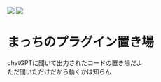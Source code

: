 ![](https://img.shields.io/github/downloads/jpbtk/plugin-okiba/total)
![](https://img.shields.io/github/directory-file-count/jpbtk/plugin-okiba)
# まっちのプラグイン置き場
chatGPTに聞いて出力されたコードの置き場だよ  
ただ聞いただけだから動くかは知らん
